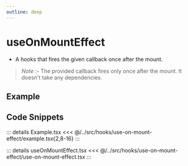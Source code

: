 ```yaml
---
outline: deep
---
```

# useOnMountEffect

- A hooks that fires the given callback once after the mount.
> *Note* :- The provided callback fires only once after the mount. It doesn't take any dependencies.


## Example


<div ref="el" />

<script setup>
import { createElement } from 'react'
import { createRoot } from 'react-dom/client'
import { ref, onMounted } from 'vue'
import Example from '../../src/hooks/use-on-mount-effect/example'
import useOnMountEffect from '../../src/hooks/use-on-mount-effect/use-on-mount-effect'

const el = ref()
onMounted(() => {
   const root = createRoot(el.value)
   root.render(createElement(Example, {}, null))
})
</script>

## Code Snippets

::: details Example.tsx
<<< @/../src/hooks/use-on-mount-effect/example.tsx{2,8-16}
:::

::: details useOnMountEffect.tsx
<<< @/../src/hooks/use-on-mount-effect/use-on-mount-effect.tsx
:::
